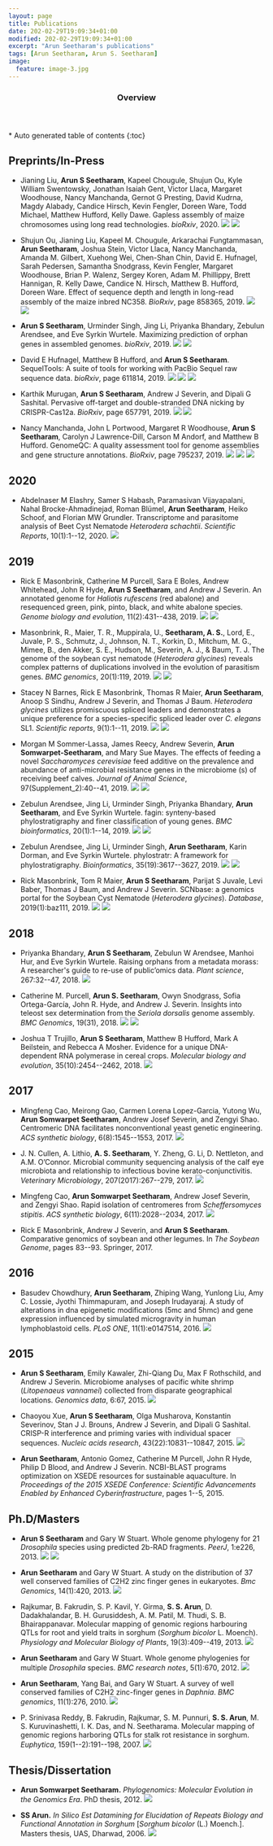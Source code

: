 ```yaml
---
layout: page
title: Publications
date: 202-02-29T19:09:34+01:00
modified: 202-02-29T19:09:34+01:00
excerpt: "Arun Seetharam's publications"
tags: [Arun Seetharam, Arun S. Seetharam]
image:
  feature: image-3.jpg
---
```


<span id='badgeCont419579' style='width:126px'>
<script src='http://labs.researcherid.com/mashlets?el=badgeCont419579&mashlet=badge&showTitle=false&className=a&rid=B-8899-2015'>
</script>
</span>
<section id="table-of-contents" class="toc">
  <header>
    <h3>Overview</h3>
  </header>
<div id="drawer" markdown="1">
*  Auto generated table of contents
{:toc}
</div>
</section><!-- /#table-of-contents -->

## Preprints/In-Press



- Jianing Liu, **Arun S Seetharam**, Kapeel Chougule, Shujun Ou, Kyle William Swentowsky, Jonathan Isaiah Gent, Victor Llaca, Margaret Woodhouse, Nancy Manchanda, Gernot G Presting, David Kudrna, Magdy Alabady, Candice Hirsch, Kevin Fengler, Doreen Ware, Todd Michael, Matthew Hufford, Kelly Dawe. Gapless assembly of maize chromosomes using long read technologies. _bioRxiv_, 2020.
[<img src="https://img.shields.io/badge/-Open_Access-blue?style=flat&logo=Open-Access"/>]()
[<img src="https://img.shields.io/badge/-GitHub-black?style=flat&logo=github"/>]()


- Shujun Ou, Jianing Liu, Kapeel M. Chougule, Arkarachai Fungtammasan, **Arun Seetharam**, Joshua Stein, Victor Llaca, Nancy Manchanda, Amanda M. Gilbert, Xuehong Wei, Chen-Shan Chin, David E. Hufnagel, Sarah Pedersen, Samantha Snodgrass, Kevin Fengler, Margaret Woodhouse, Brian P. Walenz, Sergey Koren, Adam M. Phillippy, Brett Hannigan, R. Kelly Dawe, Candice N. Hirsch, Matthew B. Hufford, Doreen Ware. Effect of sequence depth and length in long-read assembly of the maize inbred NC358. _BioRxiv_, page 858365, 2019.
[<img src="https://img.shields.io/badge/-Open_Access-blue?style=flat&logo=Open-Access"/>]()
[<img src="https://img.shields.io/badge/-GitHub-black?style=flat&logo=github"/>]()


- **Arun S Seetharam**, Urminder Singh, Jing Li, Priyanka Bhandary, Zebulun Arendsee, and Eve Syrkin Wurtele. Maximizing prediction of orphan genes in assembled genomes. _bioRxiv_, 2019.
[<img src="https://img.shields.io/badge/-Open_Access-blue?style=flat&logo=Open-Access"/>]()
[<img src="https://img.shields.io/badge/-GitHub-black?style=flat&logo=github"/>]()

- David E Hufnagel, Matthew B Hufford, and **Arun S Seetharam**. SequelTools: A suite of tools for working with PacBio Sequel raw sequence data. _bioRxiv_, page 611814, 2019.
[<img src="https://img.shields.io/badge/-Open_Access-blue?style=flat&logo=Open-Access"/>]()
[<img src="https://img.shields.io/badge/-GitHub-black?style=flat&logo=github"/>]()
[<img src="https://img.shields.io/badge/-python-lightblue?style=flat&logo=python"/>]()



- Karthik Murugan, **Arun S Seetharam**, Andrew J Severin, and Dipali G Sashital. Pervasive off-target and double-stranded DNA nicking by CRISPR-Cas12a. _BioRxiv_, page 657791, 2019.
[<img src="https://img.shields.io/badge/-Open_Access-blue?style=flat&logo=Open-Access"/>]()
[<img src="https://img.shields.io/badge/-GitHub-black?style=flat&logo=github"/>]()

- Nancy Manchanda, John L Portwood, Margaret R Woodhouse, **Arun S Seetharam**, Carolyn J Lawrence-Dill, Carson M Andorf, and Matthew B Hufford. GenomeQC: A quality assessment tool for genome assemblies and gene structure annotations. _BioRxiv_, page 795237, 2019.
[<img src="https://img.shields.io/badge/-Open_Access-blue?style=flat&logo=Open-Access"/>](https://doi.org/10.1101/795237)
[<img src="https://img.shields.io/badge/-GitHub-black?style=flat&logo=github"/>](https://github.com/HuffordLab/GenomeQC)
[<img src="https://img.shields.io/badge/GenomeQC-yellow?style=flat"/>](https://genomeqc.maizegdb.org/)



## 2020

- Abdelnaser M Elashry, Samer S Habash, Paramasivan Vijayapalani, Nahal Brocke-Ahmadinejad, Roman Blümel, **Arun Seetharam**, Heiko Schoof, and Florian MW Grundler. Transcriptome and parasitome analysis of Beet Cyst Nematode _Heterodera schachtii_. _Scientific Reports_, 10(1):1--12, 2020. [<img src="https://img.shields.io/badge/-Open_Access-blue?style=flat&logo=Open-Access"/>]()


## 2019

- Rick E Masonbrink, Catherine M Purcell, Sara E Boles, Andrew Whitehead, John R Hyde, **Arun S Seetharam**, and Andrew J Severin. An annotated genome for _Haliotis rufescens_ (red abalone) and resequenced green, pink, pinto, black, and white abalone species. _Genome biology and evolution_, 11(2):431--438, 2019.
[<img src="https://img.shields.io/badge/-Open_Access-blue?style=flat&logo=Open-Access"/>]()
[<img src="https://img.shields.io/badge/-GitHub-black?style=flat&logo=github"/>]()

- Masonbrink, R., Maier, T. R., Muppirala, U., **Seetharam, A. S.**, Lord, E., Juvale, P. S., Schmutz, J., Johnson, N. T., Korkin, D., Mitchum, M. G., Mimee, B., den Akker, S. E., Hudson, M., Severin, A. J., & Baum, T. J. The genome of the soybean cyst nematode (_Heterodera glycines_) reveals complex patterns of duplications involved in the evolution of parasitism genes. _BMC genomics_, 20(1):119, 2019.
[<img src="https://img.shields.io/badge/-Open_Access-blue?style=flat&logo=Open-Access"/>]()
[<img src="https://img.shields.io/badge/-GitHub-black?style=flat&logo=github"/>]()

- Stacey N Barnes, Rick E Masonbrink, Thomas R Maier, **Arun Seetharam**, Anoop S Sindhu, Andrew J Severin, and Thomas J Baum. _Heterodera glycines_ utilizes promiscuous spliced leaders and demonstrates a unique preference for a species-specific spliced leader over _C. elegans_ SL1. _Scientific reports_, 9(1):1--11, 2019.
[<img src="https://img.shields.io/badge/-Open_Access-blue?style=flat&logo=Open-Access"/>]()
[<img src="https://img.shields.io/badge/-GitHub-black?style=flat&logo=github"/>]()

- Morgan M Sommer-Lassa, James Reecy, Andrew Severin, **Arun Somwarpet-Seetharam**, and Mary Sue Mayes. The effects of feeding a novel _Saccharomyces cerevisiae_ feed additive on the prevalence and abundance of anti-microbial resistance genes in the microbiome (s) of receiving beef calves. _Journal of Animal Science_, 97(Supplement\_2):40--41, 2019.
[<img src="https://img.shields.io/badge/-Open_Access-blue?style=flat&logo=Open-Access"/>]()
[<img src="https://img.shields.io/badge/-GitHub-black?style=flat&logo=github"/>]()

- Zebulun Arendsee, Jing Li, Urminder Singh, Priyanka Bhandary, **Arun Seetharam**, and Eve Syrkin Wurtele. fagin: synteny-based phylostratigraphy and finer classification of young genes. _BMC bioinformatics_, 20(1):1--14, 2019.
[<img src="https://img.shields.io/badge/-Open_Access-blue?style=flat&logo=Open-Access"/>]()
[<img src="https://img.shields.io/badge/-GitHub-black?style=flat&logo=github"/>]()


- Zebulun Arendsee, Jing Li, Urminder Singh, **Arun Seetharam**, Karin Dorman, and Eve Syrkin Wurtele. phylostratr: A framework for phylostratigraphy. _Bioinformatics_, 35(19):3617--3627, 2019.
[<img src="https://img.shields.io/badge/-Open_Access-blue?style=flat&logo=Open-Access"/>]()
[<img src="https://img.shields.io/badge/-GitHub-black?style=flat&logo=github"/>]()


- Rick Masonbrink, Tom R Maier, **Arun S Seetharam**, Parijat S Juvale, Levi Baber, Thomas J Baum, and Andrew J Severin. SCNbase: a genomics portal for the Soybean Cyst Nematode (_Heterodera glycines_). _Database_, 2019(1):baz111, 2019.
[<img src="https://img.shields.io/badge/-Open_Access-blue?style=flat&logo=Open-Access"/>]()
[<img src="https://img.shields.io/badge/-GitHub-black?style=flat&logo=github"/>]()

## 2018

- Priyanka Bhandary, **Arun S Seetharam**, Zebulun W Arendsee, Manhoi Hur, and Eve Syrkin Wurtele. Raising orphans from a metadata morass: A researcher's guide to re-use of public’omics data. _Plant science_, 267:32--47, 2018.
[<img src="https://img.shields.io/badge/-Open_Access-blue?style=flat&logo=Open-Access"/>]()

- Catherine M. Purcell, **Arun S. Seetharam**, Owyn Snodgrass, Sofia Ortega-García, John R. Hyde, and Andrew J. Severin. Insights into teleost sex determination from the _Seriola dorsalis_ genome assembly. _BMC Genomics_, 19(31), 2018.
[<img src="https://img.shields.io/badge/-Open_Access-blue?style=flat&logo=Open-Access"/>]()
[<img src="https://img.shields.io/badge/-GitHub-black?style=flat&logo=github"/>]()


- Joshua T Trujillo, **Arun S Seetharam**, Matthew B Hufford, Mark A Beilstein, and Rebecca A Mosher. Evidence for a unique DNA-dependent RNA polymerase in cereal crops. _Molecular biology and evolution_, 35(10):2454--2462, 2018.
[<img src="https://img.shields.io/badge/-Open_Access-blue?style=flat&logo=Open-Access"/>]()


## 2017

- Mingfeng Cao, Meirong Gao, Carmen Lorena Lopez-Garcia, Yutong Wu, **Arun Somwarpet Seetharam**, Andrew Josef Severin, and Zengyi Shao. Centromeric DNA facilitates nonconventional yeast genetic engineering. _ACS synthetic biology_, 6(8):1545--1553, 2017.
[<img src="https://img.shields.io/badge/-Open_Access-blue?style=flat&logo=Open-Access"/>]()

- J. N. Cullen, A. Lithio, **A. S. Seetharam**, Y. Zheng, G. Li, D. Nettleton, and A.M. O’Connor. Microbial community sequencing analysis of the calf eye microbiota and relationship to infectious bovine kerato-conjunctivitis. _Veterinary Microbiology_, 207(2017):267--279, 2017.
[<img src="https://img.shields.io/badge/-Open_Access-blue?style=flat&logo=Open-Access"/>]()


- Mingfeng Cao, **Arun Somwarpet Seetharam**, Andrew Josef Severin, and Zengyi Shao. Rapid isolation of centromeres from _Scheffersomyces stipitis_. _ACS synthetic biology_, 6(11):2028--2034, 2017.
[<img src="https://img.shields.io/badge/-Open_Access-blue?style=flat&logo=Open-Access"/>]()


- Rick E Masonbrink, Andrew J Severin, and **Arun S Seetharam**. Comparative genomics of soybean and other legumes. In _The Soybean Genome_, pages 83--93. Springer, 2017.



## 2016

- Basudev Chowdhury, **Arun Seetharam**, Zhiping Wang, Yunlong Liu, Amy C. Lossie, Jyothi Thimmapuram, and Joseph Irudayaraj. A study of alterations in dna epigenetic modifications (5mc and 5hmc) and gene expression influenced by simulated microgravity in human lymphoblastoid cells. _PLoS ONE_, 11(1):e0147514, 2016.
[<img src="https://img.shields.io/badge/-Open_Access-blue?style=flat&logo=Open-Access"/>]()


## 2015

- **Arun S Seetharam**, Emily Kawaler, Zhi-Qiang Du, Max F Rothschild, and Andrew J Severin. Microbiome analyses of pacific white shrimp (_Litopenaeus vannamei_) collected from disparate geographical locations. _Genomics data_, 6:67, 2015.
[<img src="https://img.shields.io/badge/-Open_Access-blue?style=flat&logo=Open-Access"/>]()


- Chaoyou Xue, **Arun S Seetharam**, Olga Musharova, Konstantin Severinov, Stan J J. Brouns, Andrew J Severin, and Dipali G Sashital. CRISP-R interference and priming varies with individual spacer sequences. _Nucleic acids research_, 43(22):10831--10847, 2015.
[<img src="https://img.shields.io/badge/-Open_Access-blue?style=flat&logo=Open-Access"/>]()


- **Arun Seetharam**, Antonio Gomez, Catherine M Purcell, John R Hyde, Philip D Blood, and Andrew J Severin. NCBI-BLAST programs optimization on XSEDE resources for sustainable aquaculture. In _Proceedings of the 2015 XSEDE Conference: Scientific Advancements Enabled by Enhanced Cyberinfrastructure_, pages 1--5, 2015.


## Ph.D/Masters

- **Arun S Seetharam** and Gary W Stuart. Whole genome phylogeny for 21 _Drosophila_ species using predicted 2b-RAD fragments. _PeerJ_, 1:e226, 2013.
[<img src="https://img.shields.io/badge/-Open_Access-blue?style=flat&logo=Open-Access"/>]()
[<img src="https://img.shields.io/badge/-GitHub-black?style=flat&logo=github"/>]()

- **Arun Seetharam** and Gary W Stuart. A study on the distribution of 37 well conserved families of C2H2 zinc finger genes in eukaryotes. _Bmc Genomics_, 14(1):420, 2013.
[<img src="https://img.shields.io/badge/-Open_Access-blue?style=flat&logo=Open-Access"/>]()


- Rajkumar, B. Fakrudin, S. P. Kavil, Y. Girma, **S. S. Arun**, D. Dadakhalandar, B. H. Gurusiddesh, A. M. Patil, M. Thudi, S. B. Bhairappanavar.  Molecular mapping of genomic regions harbouring QTLs for root and yield traits in sorghum (_Sorghum bicolor_ L. Moench). _Physiology and Molecular Biology of Plants_, 19(3):409--419, 2013. [<img src="https://img.shields.io/badge/-get_pdf-gray?style=flat&logo=Adobe-Acrobat-Reader"/>]()

- **Arun Seetharam** and Gary W Stuart. Whole genome phylogenies for multiple _Drosophila_ species. _BMC research notes_, 5(1):670, 2012.
[<img src="https://img.shields.io/badge/-Open_Access-blue?style=flat&logo=Open-Access"/>]()


- **Arun Seetharam**, Yang Bai, and Gary W Stuart. A survey of well conserved families of C2H2 zinc-finger genes in _Daphnia_. _BMC genomics_, 11(1):276, 2010.
[<img src="https://img.shields.io/badge/Open_Access-blue?style=flat&logo=Open-Access"/>]()


- P. Srinivasa Reddy, B. Fakrudin, Rajkumar, S. M. Punnuri, **S. S. Arun**, M. S. Kuruvinashetti, I. K. Das, and N. Seetharama. Molecular mapping of genomic regions harboring QTLs for stalk rot resistance in sorghum. _Euphytica_, 159(1--2):191--198, 2007.
[<img src="https://img.shields.io/badge/Open_Access-blue?style=flat&logo=Open-Access"/>](https://doi.org/10.1007/s10681-007-9472-9)

## Thesis/Dissertation

-  **Arun Somwarpet Seetharam.** _Phylogenomics: Molecular Evolution in the Genomics Era_. PhD thesis, 2012.
[<img src="https://img.shields.io/badge/get_pdf-gray?style=flat&logo=Adobe-Acrobat-Reader"/>](/publications/pdf/arun-seetharam-phd-thesis.pdf)

- **SS Arun.** _In Silico Est Datamining for Elucidation of Repeats Biology and Functional Annotation in Sorghum_ [_Sorghum bicolor_ (L.) Moench.]. Masters thesis, UAS, Dharwad, 2006.
[<img src="https://img.shields.io/badge/get_pdf-gray?style=flat&logo=Adobe-Acrobat-Reader"/>](/publications/pdf/arun-seetharam-msc-thesis.pdf)
